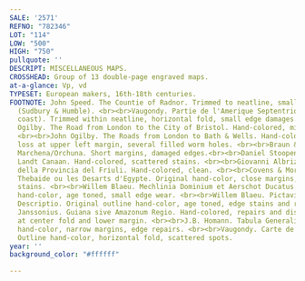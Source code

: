 ```yaml
---
SALE: '2571'
REFNO: "782346"
LOT: "114"
LOW: "500"
HIGH: "750"
pullquote: ''
DESCRIPT: MISCELLANEOUS MAPS.
CROSSHEAD: Group of 13 double-page engraved maps.
at-a-glance: Vp, vd
TYPESET: European makers, 16th-18th centuries.
FOOTNOTE: John Speed. The Countie of Radnor. Trimmed to neatline, small edge tears
  (Sudbury & Humble). <br><br>Vaugondy. Partie de l'Amerique Septentrionale (mid-Atlantic
  coast). Trimmed within neatline, horizontal fold, small edge damages. <br><br>John
  Ogilby. The Road from London to the City of Bristol. Hand-colored, minor edge wear.
  <br><br>John Ogilby. The Roads from London to Bath & Wells. Hand-colored, small
  loss at upper left margin, several filled worm holes. <br><br>Braun & Hogenberg.
  Marchena/Orchuna. Short margins, damaged edges.<br><br>Daniel Stoopendahl. Het Beloofde
  Landt Canaan. Hand-colored, scattered stains. <br><br>Giovanni Albrizzi. Carta Geografica
  della Provincia del Friuli. Hand-colored, clean. <br><br>Covens & Mortier. l'Ancienne
  Thebaide ou les Desarts d'Egypte. Original hand-color, close margins, scattered
  stains. <br><br>Willem Blaeu. Mechlinia Dominium et Aerschot Ducatus. Original outline
  hand-color, age toned, small edge wear. <br><br>Willem Blaeu. Pictaviae Ducatus
  Descriptio. Original outline hand-color, age toned, edge stains and repairs.<br><br>Johannes
  Janssonius. Guiana sive Amazonum Regio. Hand-colored, repairs and discoloration
  at center fold and lower margin. <br><br>J.B. Homann. Tabula Generalis Iutiae. Original
  hand-color, narrow margins, edge repairs. <br><br>Vaugondy. Carte de la Barbarie.
  Outline hand-color, horizontal fold, scattered spots.
year: ''
background_color: "#ffffff"

---
```

